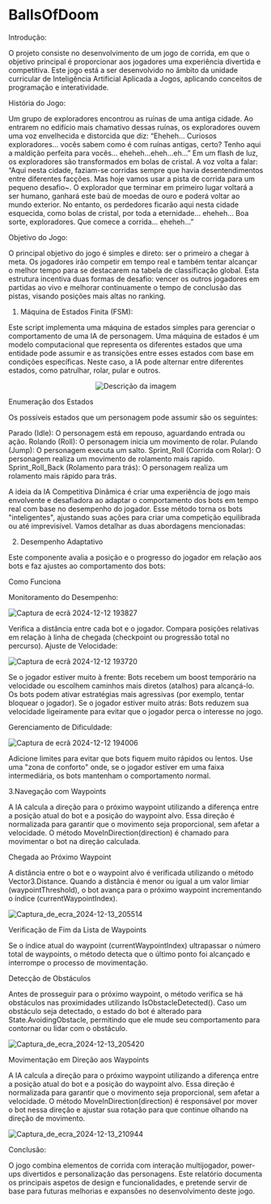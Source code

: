 # BallsOfDoom

Introdução:

  O projeto consiste no desenvolvimento de um jogo de corrida, em que o objetivo principal é proporcionar aos jogadores uma experiência divertida e competitiva. Este jogo está a ser desenvolvido no âmbito da unidade curricular de Inteligência Artificial Aplicada a Jogos, aplicando conceitos de programação e interatividade.


História do Jogo:

  Um grupo de exploradores encontrou as ruínas de uma antiga cidade. Ao entrarem no edifício mais chamativo dessas ruínas, os exploradores ouvem uma voz envelhecida e distorcida que diz:
“Eheheh… Curiosos exploradores… vocês sabem como é com ruínas antigas, certo? Tenho aqui a maldição perfeita para vocês... eheheh...eheh...eh…”
Em um flash de luz, os exploradores são transformados em bolas de cristal. A voz volta a falar: “Aqui nesta cidade, faziam-se corridas sempre que havia desentendimentos entre diferentes facções. Mas hoje vamos usar a pista de corrida para um pequeno desafio~. O explorador que terminar em primeiro lugar voltará a ser humano, ganhará este baú de moedas de ouro e poderá voltar ao mundo exterior. No entanto, os perdedores ficarão aqui nesta cidade esquecida, como bolas de cristal, por toda a eternidade... eheheh… Boa sorte, exploradores. Que comece a corrida… eheheh…”

  Objetivo do Jogo:
  
  O principal objetivo do jogo é simples e direto: ser o primeiro a chegar à meta. Os jogadores irão competir em tempo real e também tentar alcançar o melhor tempo para se destacarem na tabela de classificação global. Esta estrutura incentiva duas formas de desafio: vencer os outros jogadores em partidas ao vivo e melhorar continuamente o tempo de conclusão das pistas, visando posições mais altas no ranking.
  
  1. Máquina de Estados Finita (FSM): 

  Este script implementa uma máquina de estados simples para gerenciar o comportamento de uma IA de personagem. Uma máquina de estados é um modelo computacional que representa os diferentes estados que uma entidade pode assumir e as transições entre esses estados com base em condições específicas. Neste caso, a IA pode alternar entre diferentes estados, como patrulhar, rolar, pular e outros.


<p align="center">
  <img src="https://github.com/user-attachments/assets/f0fa1010-6635-4e24-8fbe-ae77aadc2edb" alt="Descrição da imagem">
</p>

  Enumeração dos Estados

Os possíveis estados que um personagem pode assumir são os seguintes:

  Parado (Idle): O personagem está em repouso, aguardando entrada ou ação.
  Rolando (Roll): O personagem inicia um movimento de rolar.
  Pulando (Jump): O personagem executa um salto.
  Sprint_Roll (Corrida com Rolar): O personagem realiza um movimento de rolamento mais rapido.
  Sprint_Roll_Back (Rolamento para trás): O personagem realiza um rolamento mais rápido para trás.


A ideia da IA Competitiva Dinâmica é criar uma experiência de jogo mais envolvente e desafiadora ao adaptar o comportamento dos bots em tempo real com base no desempenho do jogador. Esse método torna os bots "inteligentes", ajustando suas ações para criar uma competição equilibrada ou até imprevisível. Vamos detalhar as duas abordagens mencionadas:

2. Desempenho Adaptativo
   
Este componente avalia a posição e o progresso do jogador em relação aos bots e faz ajustes ao comportamento dos bots:

Como Funciona

Monitoramento do Desempenho:


![Captura de ecrã 2024-12-12 193827](https://github.com/user-attachments/assets/fa966edc-16c7-49cd-91a1-cf8ba99ca509)


Verifica a distância entre cada bot e o jogador.
Compara posições relativas em relação à linha de chegada (checkpoint ou progressão total no percurso).
Ajuste de Velocidade:


![Captura de ecrã 2024-12-12 193720](https://github.com/user-attachments/assets/71e899f1-ff01-4a1f-93b8-15ffb227505b)


Se o jogador estiver muito à frente:
Bots recebem um boost temporário na velocidade ou escolhem caminhos mais diretos (atalhos) para alcançá-lo.
Os bots podem ativar estratégias mais agressivas (por exemplo, tentar bloquear o jogador).
Se o jogador estiver muito atrás:
Bots reduzem sua velocidade ligeiramente para evitar que o jogador perca o interesse no jogo.


Gerenciamento de Dificuldade:


![Captura de ecrã 2024-12-12 194006](https://github.com/user-attachments/assets/15df2c66-3719-473e-9a2f-e20ac0612c07)


Adicione limites para evitar que bots fiquem muito rápidos ou lentos.
Use uma "zona de conforto" onde, se o jogador estiver em uma faixa intermediária, os bots mantenham o comportamento normal.


3.Navegação com Waypoints


A IA calcula a direção para o próximo waypoint utilizando a diferença entre a posição atual do bot e a posição do waypoint alvo. Essa direção é normalizada para garantir que o movimento seja proporcional, sem afetar a velocidade.
O método MoveInDirection(direction) é chamado para movimentar o bot na direção calculada.


Chegada ao Próximo Waypoint


A distância entre o bot e o waypoint alvo é verificada utilizando o método Vector3.Distance. Quando a distância é menor ou igual a um valor limiar (waypointThreshold), o bot avança para o próximo waypoint incrementando o índice (currentWaypointIndex).


![Captura_de_ecra_2024-12-13_205514](https://github.com/user-attachments/assets/3f45285a-367c-4e77-ace7-3bdef6b833f6)


Verificação de Fim da Lista de Waypoints


Se o índice atual do waypoint (currentWaypointIndex) ultrapassar o número total de waypoints, o método detecta que o último ponto foi alcançado e interrompe o processo de movimentação.


Detecção de Obstáculos


Antes de prosseguir para o próximo waypoint, o método verifica se há obstáculos nas proximidades utilizando IsObstacleDetected().
Caso um obstáculo seja detectado, o estado do bot é alterado para State.AvoidingObstacle, permitindo que ele mude seu comportamento para contornar ou lidar com o obstáculo.


![Captura_de_ecra_2024-12-13_205420](https://github.com/user-attachments/assets/174e68ff-5f62-4349-a17d-8ff126668f10)


Movimentação em Direção aos Waypoints


A IA calcula a direção para o próximo waypoint utilizando a diferença entre a posição atual do bot e a posição do waypoint alvo. Essa direção é normalizada para garantir que o movimento seja proporcional, sem afetar a velocidade. O método MoveInDirection(direction) é responsável por mover o bot nessa direção e ajustar sua rotação para que continue olhando na direção de movimento.


![Captura_de_ecra_2024-12-13_210944](https://github.com/user-attachments/assets/af4effb4-cad6-4f9a-ad1f-df3161c031ed)


Conclusão:


  O jogo combina elementos de corrida com interação multijogador, power-ups divertidos e personalização das personagens. Este relatório documenta os principais aspetos de design e funcionalidades, e pretende servir de base para futuras melhorias e expansões no desenvolvimento deste jogo.
